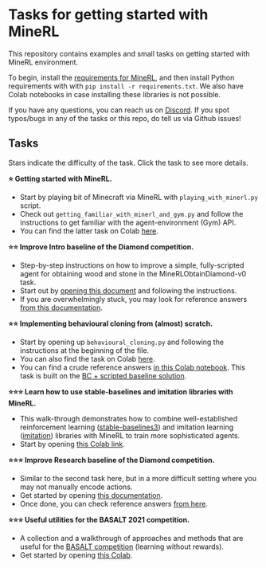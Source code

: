 # Tasks for getting started with MineRL

This repository contains examples and small tasks on getting
started with MineRL environment.

To begin, install the [requirements for MineRL](https://minerl.readthedocs.io/en/latest/tutorials/index.html),
and then install Python requirements with with `pip install -r requirements.txt`. We also have Colab notebooks
in case installing these libraries is not possible.

If you have any questions, you can reach us on [Discord](https://discord.com/invite/BT9uegr).
If you spot typos/bugs in any of the tasks or this repo, do tell us via Github issues!

## Tasks

Stars indicate the difficulty of the task. Click the task to see more details.

**:star: Getting started with MineRL.**
  * Start by playing bit of Minecraft via MineRL with `playing_with_minerl.py` script.
  * Check out `getting_familiar_with_minerl_and_gym.py` and follow the instructions to get familiar with the agent-environment (Gym) API.
  * You can find the latter task on Colab [here](https://colab.research.google.com/drive/11CVCeb7f0P2nqcgWGLG1wDZcE3AxngxL?usp=sharing).

**:star::star: Improve Intro baseline of the Diamond competition.**
  * Step-by-step instructions on how to improve a simple, fully-scripted agent for obtaining wood and stone in the MineRLObtainDiamond-v0 task.
  * Start out by [opening this document](https://docs.google.com/document/d/12d0jMnsoR5xjyye4Rlpo84yJOZRMbfSYOb17OWOJdFw/edit) and following the instructions.
  * If you are overwhelmingly stuck, you may look for reference answers [from this documentation](https://docs.google.com/document/d/1Q9xWoi06h7oL_XXjMLlvkRe626bTjwXupE-LFztRbNU/edit?usp=sharing).

**:star::star: Implementing behavioural cloning from (almost) scratch.**
  * Start by opening up `behavioural_cloning.py` and following the instructions at the beginning of the file.
  * You can also find the task on Colab [here](https://colab.research.google.com/drive/1JQ9suwMe-TnyBoDjhdydI6Ic35-m6NLh?usp=sharing).
  * You can find a crude reference answers [in this Colab notebook](https://colab.research.google.com/drive/1rap2ROcbN2jNEutj5ciIA_kip4a1r7HU?usp=sharing).
  This task is built on the [BC + scripted baseline solution](https://github.com/KarolisRam/MineRL2021-Intro-baselines/blob/main/standalone/BC_plus_script.py).

**:star::star::star: Learn how to use stable-baselines and imitation libraries with MineRL.**
  * This walk-through demonstrates how to combine well-established reinforcement learning ([stable-baselines3](https://github.com/DLR-RM/stable-baselines3)) and imitation learning ([imitation](https://github.com/HumanCompatibleAI/imitation)) libraries with MineRL to train more sophisticated agents.
  * Start by opening [this Colab link](https://colab.research.google.com/drive/13_jI8YLk9ATRQSd7_3rV5rOsll7jsSz0).

**:star::star::star: Improve Research baseline of the Diamond competition.**
  * Similar to the second task here, but in a more difficult setting where you may not manually encode actions.
  * Get started by opening [this documentation](https://docs.google.com/document/d/1BxKAFZN1-qfc83GjVYMdsJamU01sngn2LlreuvdxWu0/edit?usp=sharing).
  * Once done, you can check reference answers [from here](https://docs.google.com/document/d/1p6V3fvLAy8psQPs-v3JXrzBjM8PD_CUi_XBH-1v4qUg/edit?usp=sharing).

**:star::star::star: Useful utilities for the BASALT 2021 competition.**
  * A collection and a walkthrough of approaches and methods that are useful for the [BASALT competition](https://www.aicrowd.com/challenges/neurips-2021-minerl-basalt-competition) (learning without rewards).
  * Get started by opening [this Colab](https://colab.research.google.com/drive/1MtMaNd23mToUvzPnHx4LFmNDseaOTZ_X).
